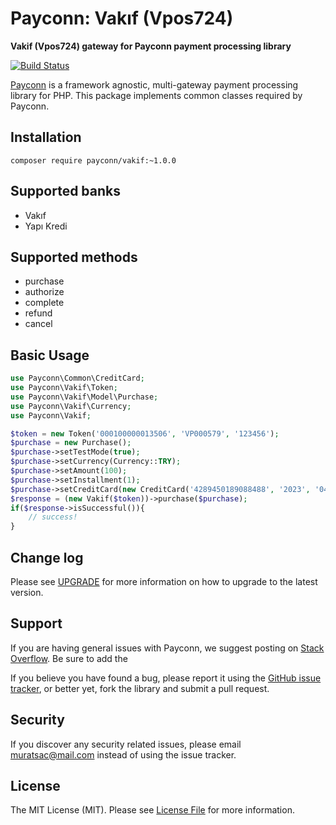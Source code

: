 # Payconn: Vakıf (Vpos724)

**Vakif (Vpos724) gateway for Payconn payment processing library**

[![Build Status](https://travis-ci.com/payconn/vakif.svg?branch=master)](https://travis-ci.com/payconn/vakif)

[Payconn](https://github.com/payconn/common) is a framework agnostic, multi-gateway payment
processing library for PHP. This package implements common classes required by Payconn.

## Installation

    composer require payconn/vakif:~1.0.0

## Supported banks
* Vakıf
* Yapı Kredi 

## Supported methods
* purchase
* authorize
* complete
* refund
* cancel

## Basic Usage
```php
use Payconn\Common\CreditCard;
use Payconn\Vakif\Token;
use Payconn\Vakif\Model\Purchase;
use Payconn\Vakif\Currency;
use Payconn\Vakif;

$token = new Token('000100000013506', 'VP000579', '123456');
$purchase = new Purchase();
$purchase->setTestMode(true);
$purchase->setCurrency(Currency::TRY);
$purchase->setAmount(100);
$purchase->setInstallment(1);
$purchase->setCreditCard(new CreditCard('4289450189088488', '2023', '04', '060'));
$response = (new Vakif($token))->purchase($purchase);
if($response->isSuccessful()){
    // success!
}
```

## Change log

Please see [UPGRADE](UPGRADE.md) for more information on how to upgrade to the latest version.

## Support

If you are having general issues with Payconn, we suggest posting on
[Stack Overflow](http://stackoverflow.com/). Be sure to add the

If you believe you have found a bug, please report it using the [GitHub issue tracker](https://github.com/payconn/vakif/issues),
or better yet, fork the library and submit a pull request.


## Security

If you discover any security related issues, please email muratsac@mail.com instead of using the issue tracker.


## License

The MIT License (MIT). Please see [License File](LICENSE.md) for more information.
